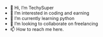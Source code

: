 - 👋 Hi, I’m TechySuper
- 👀 I’m interested in coding and earning
- 🌱 I’m currently learning python
- 💞️ I’m looking to collaborate on freelancing
- 📫 How to reach me here.

<!---
TechySuper/TechySuper is a ✨ special ✨ repository because its `README.md` (this file) appears on your GitHub profile.
You can click the Preview link to take a look at your changes.
--->
